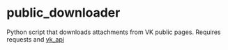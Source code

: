# public_downloader
Python script that downloads attachments from VK public pages.
Requires requests and [vk_api]("https://github.com/MrLokans/vk_api" "vk_api")
